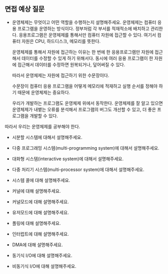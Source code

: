 
## 면접 예상 질문
- 운영체제는 무엇이고 어떤 역할을 수행하는지 설명해주세요.
    운영체제는 컴퓨터 응용 프로그램을 운영하는 방식이다.
	정부처럼 각 부서를 적재적소에 배치하고 관리한다.
	응용프로그램은 운영체제를 통해서만 컴퓨터 자원에 접근할 수 있다.
	여기서 컴퓨터 자원은 CPU, 하드디스크, 메모리를 뜻한다.
	
	운영체제를 통해서 자원에 접근하는 이유는 한 번에 한 응용프로그램만 자원에 접근해서 데이터를 수정할 수 있게 하기 위해서다. 동시에 여러 응용 프로그램이 한 자원에 접근해서 데이터를 수정하면 원복되거나, 덮어써질 수 있다.
	
	따라서 운영체제는 자원에 접근하기 위한 수문장이다.
	
	수문장이 컴퓨터 응용 프로그램을 어떻게 메모리에 적재하고 실행 순서를 정해야 하기 때문에 운영체제는 중요하다.
	
	우리가 개발하는 프로그램도 운영체제 위에서 동작한다.
	운영체제를 잘 알고 있으면 운영체제가 내뱉는 오류를 분석해서 프로그램의 버그도 개선할 수 있고, 더 좋은 프로그램을 개발할 수 있다.

따라서 우리는 운영체제를 공부해야 한다.
- 시분할 시스템에 대해서 설명해주세요.
    
- 다중 프로그래밍 시스템(multi-programming system)에 대해서 설명해주세요.
    
- 대화형 시스템(interactive system)에 대해서 설명해주세요.
    
- 다중 처리기 시스템(multi-processor system)에 대해서 설명해주세요.
    
- 시스템 콜에 대해 설명해주세요.
    
- 커널에 대해 설명해주세요.
    
- 커널모드에 대해 설명해주세요.
    
- 유저모드에 대해 설명해주세요.
    
- 폴링에 대해 설명해주세요.
    
- 인터럽트에 대해 설명해주세요.
    
- DMA에 대해 설명해주세요.
    
- 동기식 I/O에 대해 설명해주세요.
    
- 비동기식 I/O에 대해 설명해주세요.